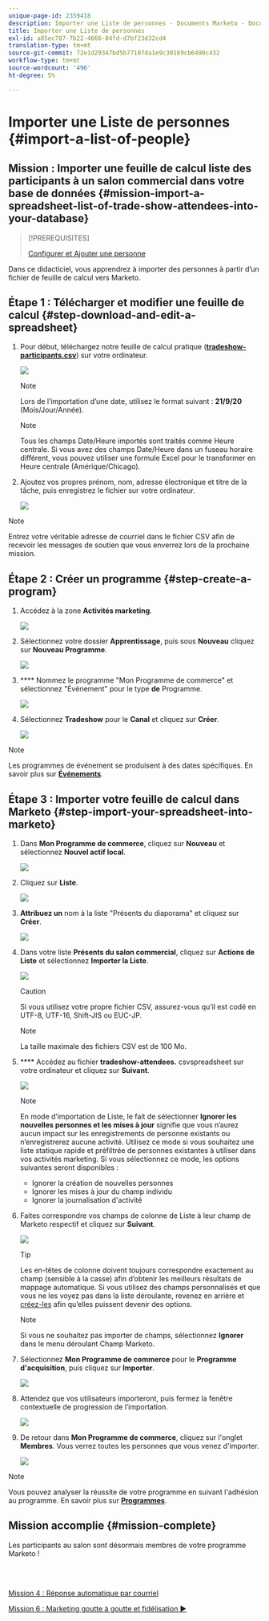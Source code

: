 ```yaml
---
unique-page-id: 2359418
description: Importer une Liste de personnes - Documents Marketo - Documentation du produit
title: Importer une Liste de personnes
exl-id: a85ec787-7b22-4666-84fd-d7bf23d32cd4
translation-type: tm+mt
source-git-commit: 72e1d29347bd5b77107da1e9c30169cb6490c432
workflow-type: tm+mt
source-wordcount: '496'
ht-degree: 5%

---
```


# Importer une Liste de personnes {#import-a-list-of-people}

## Mission : Importer une feuille de calcul liste des participants à un salon commercial dans votre base de données {#mission-import-a-spreadsheet-list-of-trade-show-attendees-into-your-database}

>[!PREREQUISITES]
>
>[Configurer et Ajouter une personne](/help/marketo/getting-started/quick-wins/get-set-up-and-add-a-person.md)

Dans ce didacticiel, vous apprendrez à importer des personnes à partir d’un fichier de feuille de calcul vers Marketo.

## Étape 1 : Télécharger et modifier une feuille de calcul {#step-download-and-edit-a-spreadsheet}

1. Pour début, téléchargez notre feuille de calcul pratique ([**tradeshow-participants.csv**](https://docs.marketo.com/display/docs/assets/tradeshow-attendees.csv)) sur votre ordinateur.

   ![](assets/image2014-9-24-12-3a5-3a0.png)

   >[!NOTE]
   >
   >Lors de l’importation d’une date, utilisez le format suivant : **21/9/20** (Mois/Jour/Année).

   >[!NOTE]
   >
   >Tous les champs Date/Heure importés sont traités comme Heure centrale. Si vous avez des champs Date/Heure dans un fuseau horaire différent, vous pouvez utiliser une formule Excel pour le transformer en Heure centrale (Amérique/Chicago).

1. Ajoutez vos propres prénom, nom, adresse électronique et titre de la tâche, puis enregistrez le fichier sur votre ordinateur.

   ![](assets/image2014-9-24-12-3a5-3a30.png)

>[!NOTE]
>
>Entrez votre véritable adresse de courriel dans le fichier CSV afin de recevoir les messages de soutien que vous enverrez lors de la prochaine mission.

## Étape 2 : Créer un programme {#step-create-a-program}

1. Accédez à la zone **Activités marketing**.

   ![](assets/ma-2.png)

1. Sélectionnez votre dossier **Apprentissage**, puis sous **Nouveau** cliquez sur **Nouveau Programme**.

   ![](assets/image2014-9-24-12-3a21-3a13.png)

1. **** Nommez le programme &quot;Mon Programme de commerce&quot; et sélectionnez &quot;Événement&quot; pour le type **de** Programme.

   ![](assets/image2014-9-24-12-3a21-3a25.png)

1. Sélectionnez **Tradeshow** pour le **Canal** et cliquez sur **Créer**.

   ![](assets/image2014-9-24-12-3a21-3a39.png)

>[!NOTE]
>
>Les programmes de événement se produisent à des dates spécifiques. En savoir plus sur [**Événements**](/help/marketo/product-docs/demand-generation/events/understanding-events/understanding-event-programs.md).

## Étape 3 : Importer votre feuille de calcul dans Marketo {#step-import-your-spreadsheet-into-marketo}

1. Dans **Mon Programme de commerce**, cliquez sur **Nouveau** et sélectionnez **Nouvel actif local**.

   ![](assets/seven-3.png)

1. Cliquez sur **Liste**.

   ![](assets/image2014-9-24-12-3a22-3a56.png)

1. **Attribuez un** nom à la liste &quot;Présents du diaporama&quot; et cliquez sur  **Créer**.

   ![](assets/image2014-9-24-12-3a23-3a9.png)

1. Dans votre liste **Présents du salon commercial**, cliquez sur **Actions de Liste** et sélectionnez **Importer la Liste**.

   ![](assets/ten-2.png)

   >[!CAUTION]
   >
   >Si vous utilisez votre propre fichier CSV, assurez-vous qu’il est codé en UTF-8, UTF-16, Shift-JIS ou EUC-JP.

   >[!NOTE]
   >
   >La taille maximale des fichiers CSV est de 100 Mo.

1. **** Accédez au fichier  **tradeshow-attendees.** csvspreadsheet sur votre ordinateur et cliquez sur  **Suivant**.

   ![](assets/eleven-2.png)

   >[!NOTE]
   >
   >En mode d’importation de Liste, le fait de sélectionner **Ignorer les nouvelles personnes et les mises à jour** signifie que vous n’aurez aucun impact sur les enregistrements de personne existants ou n’enregistrerez aucune activité. Utilisez ce mode si vous souhaitez une liste statique rapide et préfiltrée de personnes existantes à utiliser dans vos activités marketing. Si vous sélectionnez ce mode, les options suivantes seront disponibles :
   >
   > * Ignorer la création de nouvelles personnes
   > * Ignorer les mises à jour du champ individu
   > * Ignorer la journalisation d&#39;activité


1. Faites correspondre vos champs de colonne de Liste à leur champ de Marketo respectif et cliquez sur **Suivant**.

   ![](assets/image2014-9-24-12-3a24-3a49.png)

   >[!TIP]
   >
   >Les en-têtes de colonne doivent toujours correspondre exactement au champ (sensible à la casse) afin d’obtenir les meilleurs résultats de mappage automatique. Si vous utilisez des champs personnalisés et que vous ne les voyez pas dans la liste déroulante, revenez en arrière et [créez-les](/help/marketo/product-docs/administration/field-management/create-a-custom-field-in-marketo.md) afin qu’elles puissent devenir des options.

   >[!NOTE]
   >
   >Si vous ne souhaitez pas importer de champs, sélectionnez **Ignorer** dans le menu déroulant Champ Marketo.

1. Sélectionnez **Mon Programme de commerce** pour le **Programme d&#39;acquisition**, puis cliquez sur **Importer**.

   ![](assets/image2014-9-24-12-3a25-3a1.png)

1. Attendez que vos utilisateurs importeront, puis fermez la fenêtre contextuelle de progression de l’importation.

   ![](assets/image2014-9-24-12-3a25-3a13.png)

1. De retour dans **Mon Programme de commerce**, cliquez sur l&#39;onglet **Membres**. Vous verrez toutes les personnes que vous venez d&#39;importer.

   ![](assets/fifteen-1.png)

>[!NOTE]
>
>Vous pouvez analyser la réussite de votre programme en suivant l&#39;adhésion au programme. En savoir plus sur [**Programmes**](/help/marketo/product-docs/core-marketo-concepts/programs/creating-programs/understanding-programs.md).

## Mission accomplie {#mission-complete}

Les participants au salon sont désormais membres de votre programme Marketo !

<br> 

[Mission 4 : Réponse automatique par courriel](/help/marketo/getting-started/quick-wins/email-auto-response.md)

[Mission 6 : Marketing goutte à goutte et fidélisation ►](/help/marketo/getting-started/quick-wins/drip-drip-nurture.md)
